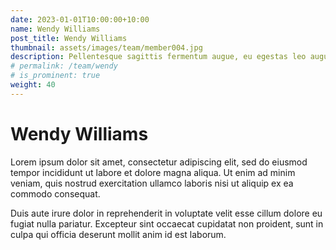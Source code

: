 ```yaml
---
date: 2023-01-01T10:00:00+10:00
name: Wendy Williams
post_title: Wendy Williams
thumbnail: assets/images/team/member004.jpg
description: Pellentesque sagittis fermentum augue, eu egestas leo augue.
# permalink: /team/wendy
# is_prominent: true
weight: 40
---
```


# Wendy Williams

Lorem ipsum dolor sit amet, consectetur adipiscing elit, sed do eiusmod tempor incididunt ut labore et dolore magna aliqua. Ut enim ad minim veniam, quis nostrud exercitation ullamco laboris nisi ut aliquip ex ea commodo consequat.

Duis aute irure dolor in reprehenderit in voluptate velit esse cillum dolore eu fugiat nulla pariatur. Excepteur sint occaecat cupidatat non proident, sunt in culpa qui officia deserunt mollit anim id est laborum.
